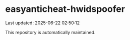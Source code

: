 # easyanticheat-hwidspoofer

Last updated: 2025-06-22 02:50:12

This repository is automatically maintained.

